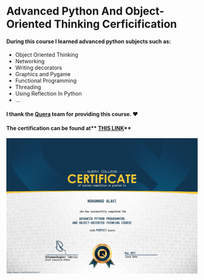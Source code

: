 # Advanced Python And Object-Oriented Thinking Cerficification

#### During this course I learned advanced python subjects such as:
- Object Oriented Thinking
- Networking
- Writing decorators
- Graphics and Pygame
- Functional Programming
- Threading
- Using Reflection In Python
- ...

#### I thank the [Quera](http://www.quera.ir "Quera") team for providing this course. :heart:

#### The certification can be found at** [THIS LINK](https://quera.ir/certificate/3wuXrvfZ/ "THIS LINK")**

![](https://github.com/yourhonor1996/Advanced-Python-And-OOP-Thinking/blob/master/Certification/Certification.jpg)
